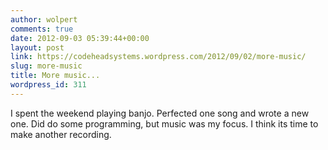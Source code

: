 ```yaml
---
author: wolpert
comments: true
date: 2012-09-03 05:39:44+00:00
layout: post
link: https://codeheadsystems.wordpress.com/2012/09/02/more-music/
slug: more-music
title: More music...
wordpress_id: 311
---
```


I spent the weekend playing banjo. Perfected one song and wrote a new one. Did do some programming, but music was my focus. I think its time to make another recording.
